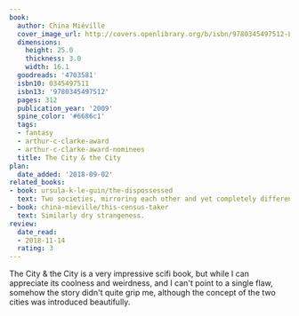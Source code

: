 ```yaml
---
book:
  author: China Miéville
  cover_image_url: http://covers.openlibrary.org/b/isbn/9780345497512-L.jpg
  dimensions:
    height: 25.0
    thickness: 3.0
    width: 16.1
  goodreads: '4703581'
  isbn10: 0345497511
  isbn13: '9780345497512'
  pages: 312
  publication_year: '2009'
  spine_color: '#6686c1'
  tags:
  - fantasy
  - arthur-c-clarke-award
  - arthur-c-clarke-award-nominees
  title: The City & the City
plan:
  date_added: '2018-09-02'
related_books:
- book: ursula-k-le-guin/the-dispossessed
  text: Two societies, mirroring each other and yet completely different.
- book: china-mieville/this-census-taker
  text: Similarly dry strangeness.
review:
  date_read:
  - 2018-11-14
  rating: 3
---
```


The City & the City is a very impressive scifi book, but while I can appreciate its coolness and weirdness, and I
can't point to a single flaw, somehow the story didn't quite grip me, although the concept of the two cities was
introduced beautifully.
